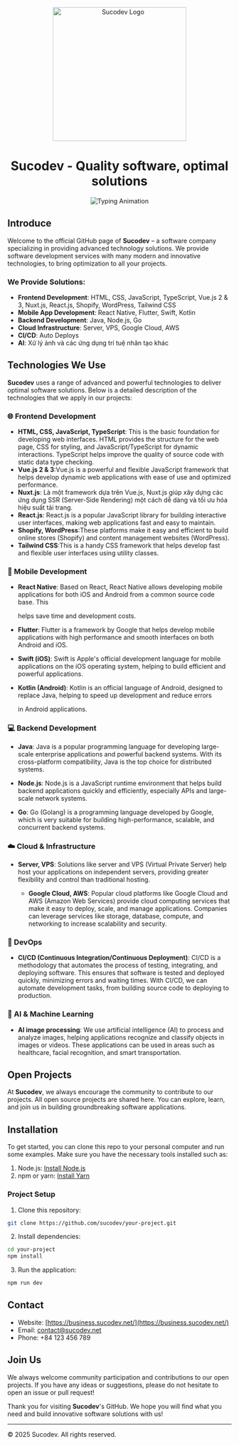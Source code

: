 <p align="center"> <img src="https://business.sucodev.net/_nuxt/img/FooterLogo.a9c1783.png" alt="Sucodev Logo" width="300" object-fit="cover" /> </p><h1 align="center">Sucodev - Quality software, optimal solutions</h1><p align="center"> <img src="https://readme-typing-svg.demolab.com?font=Frutiger&size=25&duration=3000&pause=1000&color=006837&center=true&vCenter=true&width=600&lines=We are SuCoDev!;Support - Collaboration - Develop" alt="Typing Animation" /> </p>

## Introduce

Welcome to the official GitHub page of **Sucodev** – a software company specializing in providing advanced technology solutions. We provide software development services with many modern and innovative technologies, to bring optimization to all your projects.

### We Provide Solutions:

-   **Frontend Development**: HTML, CSS, JavaScript, TypeScript, Vue.js 2 & 3, Nuxt.js, React.js, Shopify, WordPress, Tailwind CSS
-   **Mobile App Development**: React Native, Flutter, Swift, Kotlin
-   **Backend Development**: Java, Node.js, Go
-   **Cloud Infrastructure**: Server, VPS, Google Cloud, AWS
-   **CI/CD**: Auto Deploys
-   **AI**: Xử lý ảnh và các ứng dụng trí tuệ nhân tạo khác

## Technologies We Use

**Sucodev** uses a range of advanced and powerful technologies to deliver optimal software solutions. Below is a detailed description of the technologies
that we apply in our projects:

### 🌐 Frontend Development

-   **HTML, CSS, JavaScript, TypeScript**: This is the basic foundation for developing web interfaces. HTML provides the structure for the web page, CSS for styling, and                   JavaScript/TypeScript for dynamic interactions. TypeScript helps improve the quality of source code with static data type checking.
-   **Vue.js 2 & 3**:Vue.js is a powerful and flexible JavaScript framework that helps develop dynamic web applications with ease of use and optimized performance.
-   **Nuxt.js**: Là một framework dựa trên Vue.js, Nuxt.js giúp xây dựng các ứng dụng SSR (Server-Side Rendering) một cách dễ dàng và tối ưu hóa hiệu
    suất tải trang.
-   **React.js**: React.js is a popular JavaScript library for building interactive user interfaces, making web applications fast and easy to maintain.
-   **Shopify, WordPress**:These platforms make it easy and efficient to build online stores (Shopify) and content management websites (WordPress).
-   **Tailwind CSS**:This is a handy CSS framework that helps develop fast and flexible user interfaces using utility classes.
### 📱 Mobile Development

-  **React Native**: Based on React, React Native allows developing mobile applications for both iOS and Android from a common source code base. This

   helps save time and development costs.

- **Flutter**: Flutter is a framework by Google that helps develop mobile applications with high performance and smooth interfaces on both Android and iOS.

- **Swift (iOS)**: Swift is Apple's official development language for mobile applications on the iOS operating system, helping to build efficient and powerful applications.

- **Kotlin (Android)**: Kotlin is an official language of Android, designed to replace Java, helping to speed up development and reduce errors

  in Android applications.

### 💻 Backend Development

-   **Java**: Java is a popular programming language for developing large-scale enterprise applications and powerful backend systems. With its cross-platform compatibility, Java is        the top choice for distributed systems.

- **Node.js**: Node.js is a JavaScript runtime environment that helps build backend applications quickly and efficiently, especially APIs and large-scale network systems.

- **Go**: Go (Golang) is a programming language developed by Google, which is very suitable for building high-performance, scalable, and concurrent backend systems.

### ☁️ Cloud & Infrastructure

-   **Server, VPS**: Solutions like server and VPS (Virtual Private Server) help host your applications on independent servers, providing greater flexibility and control than              traditional hosting.

    - **Google Cloud, AWS**: Popular cloud platforms like Google Cloud and AWS (Amazon Web Services) provide cloud computing services that make it easy to deploy, scale, and manage          applications. Companies can leverage services like storage, database, compute, and networking to increase
      scalability and security.

### 🚀 DevOps

-   **CI/CD (Continuous Integration/Continuous Deployment)**: CI/CD is a methodology that automates the process of testing, integrating, and deploying software. This ensures that          software is tested and deployed quickly, minimizing errors and waiting times. With CI/CD, we can automate development tasks, from building source code to deploying to production.

### 🤖 AI & Machine Learning

- **AI image processing**: We use artificial intelligence (AI) to process and analyze images, helping applications recognize and classify objects in images or videos. These              applications can be used in areas such as healthcare, facial recognition, and smart transportation.
## Open Projects

At **Sucodev**, we always encourage the community to contribute to our projects. All open source projects are shared here. You can
explore, learn, and join us in building groundbreaking software applications.

## Installation

To get started, you can clone this repo to your personal computer and run some examples. Make sure you have the necessary tools
installed such as:

1. Node.js: [Install Node.js](https://nodejs.org/)
2. npm or yarn: [Install Yarn](https://classic.yarnpkg.com/en/docs/install/)
   
### Project Setup

1. Clone this repository:

```bash
git clone https://github.com/sucodev/your-project.git
```

2. Install dependencies:

```bash
cd your-project
npm install
```

3. Run the application:
```bash
npm run dev
```

## Contact

- Website: [https://business.sucodev.net/](https://business.sucodev.net/)
- Email: contact@sucodev.net
- Phone: +84 123 456 789

## Join Us

We always welcome community participation and contributions to our open projects. If you have any ideas or suggestions, please do not hesitate to open an
issue or pull request!

Thank you for visiting **Sucodev**'s GitHub. We hope you will find what you need and build innovative software solutions with us!

---

© 2025 Sucodev. All rights reserved.
